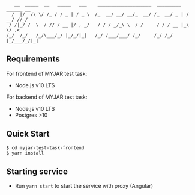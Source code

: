 ```
   __  _____  __   _____   ___    ____________________  _________   ______ __
  /  |/  /\ \/ /_ / / _ | / _ \  /_  __/ __/ __/_  __/ /_  __/ _ | / __/ //_/
 / /|_/ /  \  / // / __ |/ , _/   / / / _/_\ \  / /     / / / __ |_\ \/ ,<   
/_/  /_/   /_/\___/_/ |_/_/|_|   /_/ /___/___/ /_/     /_/ /_/ |_/___/_/|_|  
```

Requirements
------------------

For frontend of MYJAR test task:

* Node.js v10 LTS

For backend of MYJAR test task:

* Node.js v10 LTS
* Postgres >10

Quick Start
------------------

```
$ cd myjar-test-task-frontend
$ yarn install
```


Starting service
------------------

* Run `yarn start` to start the service with proxy (Angular)